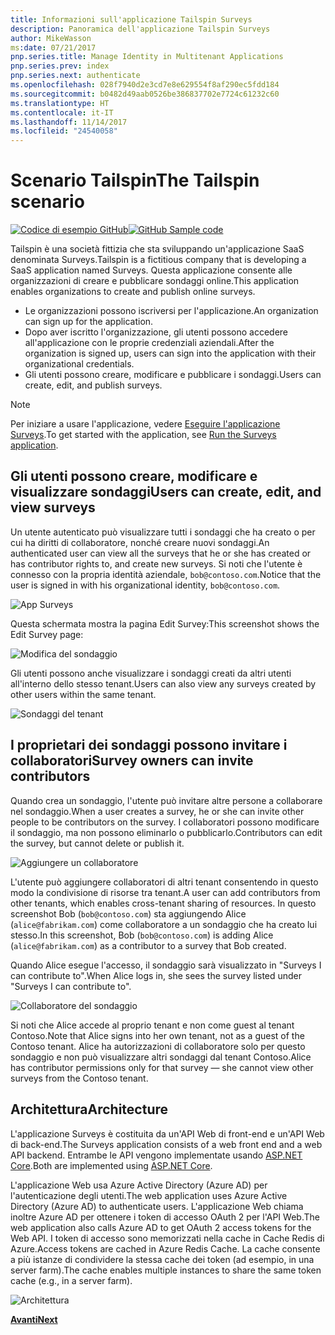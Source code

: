 ```yaml
---
title: Informazioni sull'applicazione Tailspin Surveys
description: Panoramica dell'applicazione Tailspin Surveys
author: MikeWasson
ms:date: 07/21/2017
pnp.series.title: Manage Identity in Multitenant Applications
pnp.series.prev: index
pnp.series.next: authenticate
ms.openlocfilehash: 028f7940d2e3cd7e8e629554f8af290ec5fdd184
ms.sourcegitcommit: b0482d49aab0526be386837702e7724c61232c60
ms.translationtype: HT
ms.contentlocale: it-IT
ms.lasthandoff: 11/14/2017
ms.locfileid: "24540058"
---
```

# <a name="the-tailspin-scenario"></a><span data-ttu-id="eee39-103">Scenario Tailspin</span><span class="sxs-lookup"><span data-stu-id="eee39-103">The Tailspin scenario</span></span>

<span data-ttu-id="eee39-104">[![Codice di esempio](../_images/github.png) GitHub][sample application]</span><span class="sxs-lookup"><span data-stu-id="eee39-104">[![GitHub](../_images/github.png) Sample code][sample application]</span></span>

<span data-ttu-id="eee39-105">Tailspin è una società fittizia che sta sviluppando un'applicazione SaaS denominata Surveys.</span><span class="sxs-lookup"><span data-stu-id="eee39-105">Tailspin is a fictitious company that is developing a SaaS application named Surveys.</span></span> <span data-ttu-id="eee39-106">Questa applicazione consente alle organizzazioni di creare e pubblicare sondaggi online.</span><span class="sxs-lookup"><span data-stu-id="eee39-106">This application enables organizations to create and publish online surveys.</span></span>

* <span data-ttu-id="eee39-107">Le organizzazioni possono iscriversi per l'applicazione.</span><span class="sxs-lookup"><span data-stu-id="eee39-107">An organization can sign up for the application.</span></span>
* <span data-ttu-id="eee39-108">Dopo aver iscritto l'organizzazione, gli utenti possono accedere all'applicazione con le proprie credenziali aziendali.</span><span class="sxs-lookup"><span data-stu-id="eee39-108">After the organization is signed up, users can sign into the application with their organizational credentials.</span></span>
* <span data-ttu-id="eee39-109">Gli utenti possono creare, modificare e pubblicare i  sondaggi.</span><span class="sxs-lookup"><span data-stu-id="eee39-109">Users can create, edit, and publish surveys.</span></span>

> [!NOTE]
> <span data-ttu-id="eee39-110">Per iniziare a usare l'applicazione, vedere [Eseguire l'applicazione Surveys].</span><span class="sxs-lookup"><span data-stu-id="eee39-110">To get started with the application, see [Run the Surveys application].</span></span>
> 
> 

## <a name="users-can-create-edit-and-view-surveys"></a><span data-ttu-id="eee39-111">Gli utenti possono creare, modificare e visualizzare sondaggi</span><span class="sxs-lookup"><span data-stu-id="eee39-111">Users can create, edit, and view surveys</span></span>
<span data-ttu-id="eee39-112">Un utente autenticato può visualizzare tutti i sondaggi che ha creato o per cui ha diritti di collaboratore, nonché creare nuovi sondaggi.</span><span class="sxs-lookup"><span data-stu-id="eee39-112">An authenticated user can view all the surveys that he or she has created or has contributor rights to, and create new surveys.</span></span> <span data-ttu-id="eee39-113">Si noti che l'utente è connesso con la propria identità aziendale, `bob@contoso.com`.</span><span class="sxs-lookup"><span data-stu-id="eee39-113">Notice that the user is signed in with his organizational identity, `bob@contoso.com`.</span></span>

![App Surveys](./images/surveys-screenshot.png)

<span data-ttu-id="eee39-115">Questa schermata mostra la pagina Edit Survey:</span><span class="sxs-lookup"><span data-stu-id="eee39-115">This screenshot shows the Edit Survey page:</span></span>

![Modifica del sondaggio](./images/edit-survey.png)

<span data-ttu-id="eee39-117">Gli utenti possono anche visualizzare i sondaggi creati da altri utenti all'interno dello stesso tenant.</span><span class="sxs-lookup"><span data-stu-id="eee39-117">Users can also view any surveys created by other users within the same tenant.</span></span>

![Sondaggi del tenant](./images/tenant-surveys.png)

## <a name="survey-owners-can-invite-contributors"></a><span data-ttu-id="eee39-119">I proprietari dei sondaggi possono invitare i collaboratori</span><span class="sxs-lookup"><span data-stu-id="eee39-119">Survey owners can invite contributors</span></span>
<span data-ttu-id="eee39-120">Quando crea un sondaggio, l'utente può invitare altre persone a collaborare nel sondaggio.</span><span class="sxs-lookup"><span data-stu-id="eee39-120">When a user creates a survey, he or she can invite other people to be contributors on the survey.</span></span> <span data-ttu-id="eee39-121">I collaboratori possono modificare il sondaggio, ma non possono eliminarlo o pubblicarlo.</span><span class="sxs-lookup"><span data-stu-id="eee39-121">Contributors can edit the survey, but cannot delete or publish it.</span></span>  

![Aggiungere un collaboratore](./images/add-contributor.png)

<span data-ttu-id="eee39-123">L'utente può aggiungere collaboratori di altri tenant consentendo in questo modo la condivisione di risorse tra tenant.</span><span class="sxs-lookup"><span data-stu-id="eee39-123">A user can add contributors from other tenants, which enables cross-tenant sharing of resources.</span></span> <span data-ttu-id="eee39-124">In questo screenshot Bob (`bob@contoso.com`) sta aggiungendo Alice (`alice@fabrikam.com`) come collaboratore a un sondaggio che ha creato lui stesso.</span><span class="sxs-lookup"><span data-stu-id="eee39-124">In this screenshot, Bob (`bob@contoso.com`) is adding Alice (`alice@fabrikam.com`) as a contributor to a survey that Bob created.</span></span>

<span data-ttu-id="eee39-125">Quando Alice esegue l'accesso, il sondaggio sarà visualizzato in "Surveys I can contribute to".</span><span class="sxs-lookup"><span data-stu-id="eee39-125">When Alice logs in, she sees the survey listed under "Surveys I can contribute to".</span></span>

![Collaboratore del sondaggio](./images/contributor.png)

<span data-ttu-id="eee39-127">Si noti che Alice accede al proprio tenant e non come guest al tenant Contoso.</span><span class="sxs-lookup"><span data-stu-id="eee39-127">Note that Alice signs into her own tenant, not as a guest of the Contoso tenant.</span></span> <span data-ttu-id="eee39-128">Alice ha autorizzazioni di collaboratore solo per questo sondaggio e non può visualizzare altri sondaggi dal tenant Contoso.</span><span class="sxs-lookup"><span data-stu-id="eee39-128">Alice has contributor permissions only for that survey &mdash; she cannot view other surveys from the Contoso tenant.</span></span>

## <a name="architecture"></a><span data-ttu-id="eee39-129">Architettura</span><span class="sxs-lookup"><span data-stu-id="eee39-129">Architecture</span></span>
<span data-ttu-id="eee39-130">L'applicazione Surveys è costituita da un'API Web di front-end e un'API Web di back-end.</span><span class="sxs-lookup"><span data-stu-id="eee39-130">The Surveys application consists of a web front end and a web API backend.</span></span> <span data-ttu-id="eee39-131">Entrambe le API vengono implementate usando [ASP.NET Core].</span><span class="sxs-lookup"><span data-stu-id="eee39-131">Both are implemented using [ASP.NET Core].</span></span>

<span data-ttu-id="eee39-132">L'applicazione Web usa Azure Active Directory (Azure AD) per l'autenticazione degli utenti.</span><span class="sxs-lookup"><span data-stu-id="eee39-132">The web application uses Azure Active Directory (Azure AD) to authenticate users.</span></span> <span data-ttu-id="eee39-133">L'applicazione Web chiama inoltre Azure AD per ottenere i token di accesso OAuth 2 per l'API Web.</span><span class="sxs-lookup"><span data-stu-id="eee39-133">The web application also calls Azure AD to get OAuth 2 access tokens for the Web API.</span></span> <span data-ttu-id="eee39-134">I token di accesso sono memorizzati nella cache in Cache Redis di Azure.</span><span class="sxs-lookup"><span data-stu-id="eee39-134">Access tokens are cached in Azure Redis Cache.</span></span> <span data-ttu-id="eee39-135">La cache consente a più istanze di condividere la stessa cache dei token (ad esempio, in una server farm).</span><span class="sxs-lookup"><span data-stu-id="eee39-135">The cache enables multiple instances to share the same token cache (e.g., in a server farm).</span></span>

![Architettura](./images/architecture.png)

<span data-ttu-id="eee39-137">[**Avanti**][authentication]</span><span class="sxs-lookup"><span data-stu-id="eee39-137">[**Next**][authentication]</span></span>

<!-- Links -->

[authentication]: authenticate.md

[Eseguire l'applicazione Surveys]: ./run-the-app.md
[Run the Surveys application]: ./run-the-app.md
[ASP.NET Core]: /aspnet/core
[sample application]: https://github.com/mspnp/multitenant-saas-guidance
